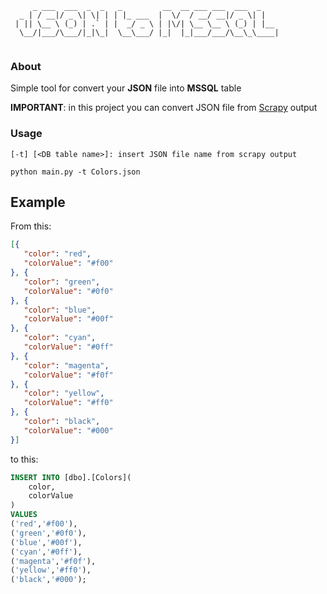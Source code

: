 ```
     _ ___  ___  _  _   _         __  __ ___ ___  ___  _    
  _ | / __|/ _ \| \| | | |_ ___  |  \/  / __/ __|/ _ \| |   
 | || \__ \ (_) | .` | |  _/ _ \ | |\/| \__ \__ \ (_) | |__ 
  \__/|___/\___/|_|\_|  \__\___/ |_|  |_|___/___/\__\_\____|
                                                                                                                        
```

### About
Simple tool for convert your **JSON** file into **MSSQL** table

**IMPORTANT**: in this project you can convert JSON file from [Scrapy](https://docs.scrapy.org/en/latest/) output

### Usage
```
[-t] [<DB table name>]: insert JSON file name from scrapy output

python main.py -t Colors.json
```

## Example
From this:
```json
[{
   "color": "red",
   "colorValue": "#f00"
}, {
   "color": "green",
   "colorValue": "#0f0"
}, {
   "color": "blue",
   "colorValue": "#00f"
}, {
   "color": "cyan",
   "colorValue": "#0ff"
}, {
   "color": "magenta",
   "colorValue": "#f0f"
}, {
   "color": "yellow",
   "colorValue": "#ff0"
}, {
   "color": "black",
   "colorValue": "#000"
}]
```
to this:
```sql
INSERT INTO [dbo].[Colors](
	color,
	colorValue
)
VALUES
('red','#f00'),
('green','#0f0'),
('blue','#00f'),
('cyan','#0ff'),
('magenta','#f0f'),
('yellow','#ff0'),
('black','#000');
```
